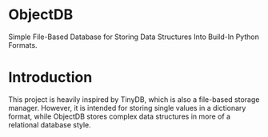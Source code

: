 # ObjectDB
Simple File-Based Database for Storing Data Structures Into Build-In Python Formats.

# Introduction
This project is heavily inspired by TinyDB, which is also a file-based storage manager. However, it is intended for storing single values in a dictionary format, while ObjectDB stores complex data structures in more of a relational database style.